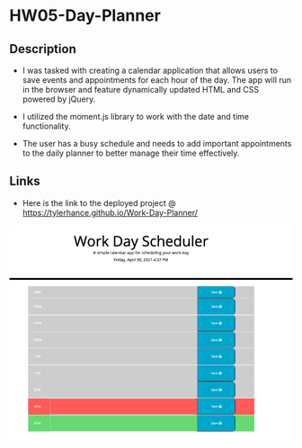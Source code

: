 # HW05-Day-Planner

<h2>Description</h2>

* I was tasked with creating a calendar application that allows users to save events and appointments for each hour of the day. The app will run in the browser and feature dynamically updated HTML and CSS powered by jQuery.

* I utilized the moment.js library to work with the date and time functionality. 

* The user has a busy schedule and needs to add important appointments to the daily planner to better manage their time effectively.


<h2>Links</h2>

* Here is the link to the deployed project @ https://tylerhance.github.io/Work-Day-Planner/ 

![WorkDayPlannerScreenshot](./assets/images/workdayscreenshot.png)